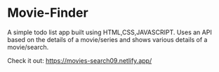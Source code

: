 # Movie-Finder

A simple todo list app built using HTML,CSS,JAVASCRIPT.
Uses an API based on the details of a movie/series and shows various details of
a movie/search.

Check it out:
https://movies-search09.netlify.app/
